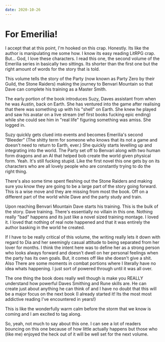 ```yaml
---
date: 2020-10-26
---
```


# For Emerilia! 

I accept that at this point, I'm hooked on this crap. Honestly. Its like the author is manipulating me some how. I know its easy reading LitRPG crap. But... God, I love these characters. I read this one, the second volume of the Emerilia series in basically two sittings. Its shorter than the first one but the right amount of words for the story that is told. 

This volume tells the story of the Party (now known as Party Zero by their Guild, the Stone Raiders) making the journey to Benvari Mountain so that Dave can complete his training as a Master Smith. 

The early portion of the book introduces Suzy, Daves assistant from when he was Austin, back on Earth. She has ventured into the game after realising that there was something up with his "shell" on Earth. She knew he played and saw his avatar on a live stream (ref first books fucking epic ending) while she could see him in "real life" figuring something was amiss. She logged in.

Suzy quickly gets clued into events and becomes Emerilia's second "Bleeder" (The shitty term for someone who knows that its not a game and doesn't need to return to Earth, ever.) She quickly starts levelling up and integrating into the world. The Party set off to Benvari along with two human form dragons and an AI that helped bob create the world given physical form. Yeah. It's still fucking stupid. Like the first novel this one gets by on its characters who are all lovely people who are constantly trying to do the right thing. 

There's also some time spent fleshing out the Stone Raiders and making sure you know they are going to be a large part of the story going forward. This is a wise move and they are missing from most the book. Off on a different part of the world while Dave and the party study and train. 

Upon reaching Benvari Mountain Dave starts his training. This is the bulk of the story. Dave training. There's essentially no villain in this one. Nothing really "bad" happens and its just like a novel sized training montage. I loved it. I loved that nothing of real note happened and that it was entirely the author basking in the world he created. 

If I have to be really critical of this volume, the writing really lets it down with regard to Dia and her seemingly casual attitude to being separated from her lover for months. I think the intent here was to define her as a strong person who looks always forward and doesn't dwell on her personal feelings when the party has its own goals. But, it comes off like she doesn't give a shit. Also There are some moments in combat portions where I literally have no idea whats happening. I just sort of powered through until it was all over.

The one thing the book does really well though is make you REALLY understand how powerful Daves Smithing and Rune skills are. He can create just about anything he can think of and I have no doubt that this will be a major focus on the next book (I already started it! Its the most most addictive reading I've encountered in years!) 

This is like the wonderfully warm calm before the storm that we know is coming and I am excited to tag along. 

So, yeah, not much to say about this one. I can see a lot of readers bouncing on this one because of how little actually happens but those who (like me) enjoyed the heck out of it will be well set for the next volume. 



